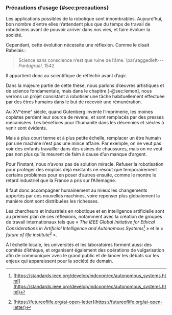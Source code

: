 ### Précautions d’usage {#sec:precautions}

Les applications possibles de la robotique sont innombrables. Aujourd’hui, bon nombre d’entre elles n’attendent plus
que du temps de travail de roboticiens avant de pouvoir arriver dans nos vies, et faire évoluer la société.

Cependant, cette évolution nécessite une réflexion. Comme le disait Rabelais :

> Science sans conscience n’est que ruine de l’âme.
> \par\raggedleft---  *Pantagruel*, 1542

Il appartient donc au scientifique de réfléchir avant d’agir.

Dans la majeure partie de cette thèse, nous parlons d’œuvres artistiques et de science fondamentale, mais dans le
chapitre [-@sec:lemon], nous verrons un projet consistant à robotiser une tâche habituellement effectuée par des êtres
humains dans le but de recevoir une rémunération.

Au XV^ème^ siècle, quand Gutenberg invente l’imprimerie, les moines copistes perdent leur source de revenu, et sont
remplacés par des presses mécanisées. Les bénéfices pour l’humanité dans les décennies et siècles à venir sont
évidents.

Mais à plus court terme et à plus petite échelle, remplacer un être humain par une machine n’est pas une mince affaire.
Par exemple, on ne veut pas voir des enfants travailler dans des usines de chaussures, mais on ne veut pas non plus
qu’ils meurent de faim à cause d’un manque d’argent.

Pour l’instant, nous n’avons pas de solution miracle. Refuser la robotisation pour protéger des emplois déjà existants
ne résout que temporairement certains problèmes pour en poser d’autres ensuite, comme le montre le retard industriel
que la France a pris sur l’Allemagne.

Il faut donc accompagner humainement au mieux les changements apportés par ces nouvelles machines, voire repenser plus
globalement la manière dont sont distribuées les richesses.

Les chercheurs et industriels en robotique et en intelligence artificielle sont au premier plan de ces réflexions,
notamment avec la création de groupes de travail internationaux tels que « *The IEEE Global Initiative for Ethical
Considerations in Artificial Intelligence and Autonomous Systems*[^1] » et le « *future of life institute*[^2] ».

À l’échelle locale, les universités et les laboratoires forment aussi des comités d’éthique, et organisent
également des opérations de vulgarisation afin de communiquer avec le grand public et de lancer les débats sur les
enjeux qui apparaissent pour la société de demain.

[^1]: [https://standards.ieee.org/develop/indconn/ec/autonomous_systems.html](https://standards.ieee.org/develop/indconn/ec/autonomous_systems.html)
[^2]: [https://futureoflife.org/ai-open-letter](https://futureoflife.org/ai-open-letter)
